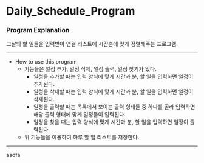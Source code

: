 # Daily_Schedule_Program

### Program Explanation
그날의 할 일들을 입력받아 연결 리스트에 시간순에 맞게 정렬해주는 프로그램.

___

* How to use this program
  - 기능들은 일정 추가, 일정 삭제, 일정 출력, 일정 찾기가 있다.
    - 일정을 추가할 때는 입력 양식에 맞게 시간과 분, 할 일을 입력하면 일정이 추가된다.
    - 일정을 삭제할 때는 입력 양식에 맞게 시간과 분, 할 일을 입력하면 일정이 삭제된다.
    - 일정을 출력할 때는 목록에서 보이는 출력 형태들 중 하나를 골라 입력하면 해당 출력 형태에 맞게 일정들이 입력된다.
    - 일정을 찾을 때는 입력 양식에 맞게 시간과 분, 할 일을 입력하면 일정이 출력된다.
  - 위 기능들을 이용하여 하루 할 일 리스트를 저장한다.
___
asdfa